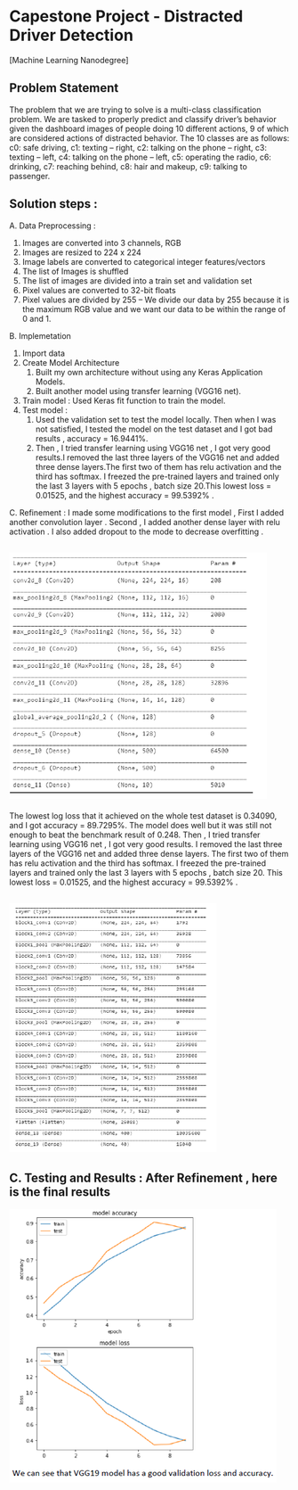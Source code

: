 # Capestone Project - Distracted Driver Detection

[Machine Learning Nanodegree]

## Problem Statement
The problem that we are trying to solve is a multi-class classification problem. We are tasked to properly predict and classify driver’s behavior given the dashboard images of people doing 10 different actions, 9 of which are considered actions of distracted behavior. The 10 classes are as follows: c0: safe driving, c1: texting – right, c2: talking on the phone – right, c3: texting – left, c4: talking on the phone – left, c5: operating the radio, c6: drinking, c7: reaching behind, c8: hair and makeup, c9: talking to passenger.

## Solution steps :
A. Data Preprocessing :
   1. Images are converted into 3 channels, RGB
   2. Images are resized to 224 x 224
   3. Image labels are converted to categorical integer features/vectors
   4. The list of Images is shuffled
   5. The list of images are divided into a train set and validation set
   6. Pixel values are converted to 32-bit floats
   7. Pixel values are divided by 255 – We divide our data by 255 because it is the maximum RGB value and we want our data to be within the range of 0 and 1.

B. Implemetation
   1. Import data
   2. Create Model Architecture
      1. Built my own architecture without using any Keras Application Models.
      2. Built another model using transfer learning (VGG16 net).
   3. Train model : Used Keras fit function to train the model.
   4. Test model :
      1. Used the validation set to test the model locally. Then when I was not satisfied, I tested the model on the test dataset and I got bad results , accuracy = 16.9441%.
      2. Then , I tried transfer learning using VGG16 net , I got very good results.I removed the last three layers of the VGG16 net and added three dense layers.The first two              of them has relu activation and the third has softmax. I freezed the pre-trained layers and trained only the last 3 layers with 5 epochs , batch size 20.This lowest loss          = 0.01525, and the highest accuracy = 99.5392% .
 
 C. Refinement :
   I made some modifications to the first model , First I added another convolution layer . Second , I added another dense layer with relu activation . I also added dropout to the    mode to decrease overfitting .
  
![Archeticture](https://github.com/AhmedElgamiel/Machine-Learning-Nonodegree-Capestone-Distracted-Driver-Detection-/blob/main/Archeticture.PNG)
---
   The lowest log loss that it achieved on the whole test dataset is 0.34090, and I got accuracy = 89.7295%. The model does well but it was still not enough to beat the benchmark    result of 0.248.
   Then , I tried transfer learning using VGG16 net , I got very good results. I removed the last three layers of the VGG16 net and added three dense layers. The first two of them    has relu activation and the third has softmax. I freezed the pre-trained layers and trained only the last 3 layers with 5 epochs , batch size 20. This lowest loss = 0.01525,      and the highest accuracy = 99.5392% .
   
 ![Archeticture2](https://github.com/AhmedElgamiel/Machine-Learning-Nonodegree-Capestone-Distracted-Driver-Detection-/blob/main/Archeticture2.PNG)
  ----
 
 C. Testing and Results :
   After Refinement , here is the final results
   ---
  ![Results](https://github.com/AhmedElgamiel/Machine-Learning-Nonodegree-Capestone-Distracted-Driver-Detection-/blob/main/Results.PNG)
